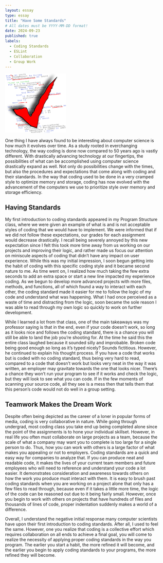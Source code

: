 ```yaml
---
layout: essay
type: essay
title: "Have Some Standards"
# All dates must be YYYY-MM-DD format!
date: 2024-09-23
published: true
labels:
  - Coding Standards
  - ESLint
  - Collaboration
  - Group Work
---
```


<img width="200px" class="rounded float-start pe-4" src="../img/standards.png">

One thing I have always found to be interesting about computer science is how much it evolves over time. As a study rooted in everchanging technology, the way coding is done now compared to 50 years ago is vastly different. With drastically advancing technology at our fingertips, the possibilities of what can be accomplished using computer science drastically expand as well. Not only do possibilities change with the times, but also the procedures and expectations that come along with coding and their standards. In the way that coding used to be done in a very cramped style to optimize memory and storage, coding has now evolved with the advancement of the computers we use to prioritize style over memory and storage efficiency. 

## Having Standards
My first introduction to coding standards appeared in my Program Structure class, where we were given an example of what is and is not acceptable styles of coding that we would have to implement. We were informed that if we did not follow these expectations, our grades for each assignment would decrease drastically. I recall being severely annoyed by this new expectation since I felt this took more time away from us working on our projects and improving their logic, and rather made us focus our attention on miniscule aspects of coding that didn’t have any impact on user experience. While this was my initial impression, I soon begun getting into the habit of coding with this specific coding style and it became second nature to me. As time went on, I realized how much taking the few extra seconds to add an extra space or start a new line impacted my experience coding. As we begun to develop more advanced projects with more files, methods, and functions, all of which found a way to interact with each other, the coding standard made it easier for me to follow the logic of my code and understand what was happening. What I had once perceived as a waste of time and distracting from the logic, soon became the sole reason I was able to read through my own logic so quickly to work on further development. 

While I learned a lot from that class, one of the main takeaways was my professor saying is that in the end, even if your code doesn’t work, so long as it looks nice and follows the coding standard, there is a chance you will still be able to land the job you’re shooting for. At the time he said this the entire class laughed because it sounded silly and improbable. Broken code being good enough so long as it’s typed nicely? Sounds fictitious. However, he continued to explain his thought process. If you have a code that works but is coded with no coding standard, thus being very hard to read, compared to a code that doesn’t work but looks very neat in the way it was written, an employer may gravitate towards the one that looks nicer. There’s a chance they won’t run your program to see if it works and check the logic, but they will look to see what you can code. If in the few moments of scanning your source code, all they see is a mess then that tells them that this person’s code would not do well in a group setting. 

## Teamwork Makes the Dream Work
Despite often being depicted as the career of a loner in popular forms of media, coding is very collaborative in nature. While going through undergrad, most coding class you take end up being completed alone since the point of the assignments is to hone your individual skillset. However, in real life you often must collaborate on large projects as a team, because the scale of what a company may want you to complete is too large for a single person to do. Thus, how you can work with others is a large factor of what makes you appealing or not to employers. Coding standards are a quick and easy way for companies to analyze that. If you can produce neat and readable code, it makes the lives of your current team members and future employees who will need to reference and understand your code a lot easier. It demonstrates consideration and awareness towards others on how the work you produce must interact with them. It is easy to brush past coding standards when you are working on a project alone that only has a few files to read through, because even if it takes a little more time, the logic of the code can be reasoned out due to it being fairly small. However, once you begin to work with others on projects that have hundreds of files and thousands of lines of code, proper indentation suddenly makes a world of a difference.

Overall, I understand the negative initial response many computer scientists have upon their first introduction to coding standards. After all, I used to feel the same. However, one you realize that coding is a collective effort which requires collaboration on all ends to achieve a final goal, you will come to realize the necessity of applying proper coding standards in the way you program. The earlier you start a habit, the more refined it will become, and the earlier you begin to apply coding standards to your programs, the more refined they will become.

